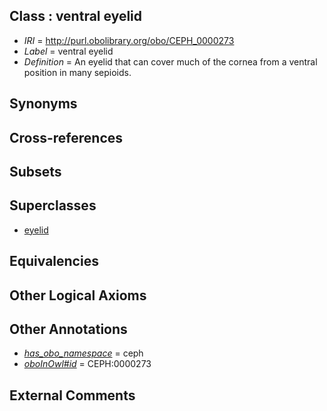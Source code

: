 
## Class : ventral eyelid

 * *IRI* = http://purl.obolibrary.org/obo/CEPH_0000273
 * *Label* = ventral eyelid
 * *Definition* = An eyelid that can cover much of the cornea from a ventral position in many sepioids.

## Synonyms


## Cross-references


## Subsets


## Superclasses

 * [eyelid](../../CEPH/00/CEPH_0000000.md)

## Equivalencies


## Other Logical Axioms


## Other Annotations

 * *[has_obo_namespace](../../ce/oboInOwl#hasOBONamespace.md)* = ceph
 * *[oboInOwl#id](../../id/oboInOwl#id.md)* = CEPH:0000273

## External Comments


